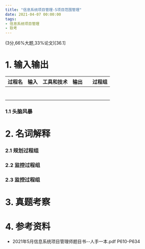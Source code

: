 ```yaml
---
title: "信息系统项目管理-5项目范围管理"
date: 2021-04-07 00:00:00
tags:
- 信息系统项目管理
- 软考
---
```


(3分,66%大题,33%论文)[36.1]



# 1. 输入输出

| 过程名 | 输入 | 工具和技术 | 输出 |      | 过程组 |
| ------ | ---- | ---------- | ---- | ---- | ------ |
|        |      |            |      |      |        |
|        |      |            |      |      |        |
|        |      |            |      |      |        |
|        |      |            |      |      |        |
|        |      |            |      |      |        |
|        |      |            |      |      |        |
|        |      |            |      |      |        |

<!-- more -->

### 1.1 头脑风暴



# 2. 名词解释

### 2.1 规划过程组

### 2.2 监控过程组

### 2.3 监控过程组



# 3. 真题考察



# 4. 参考资料

+ 2021年5月信息系统项目管理师题目书--人手一本.pdf P610-P634

